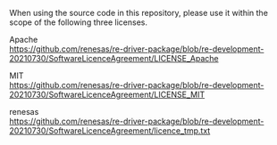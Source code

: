 When using the source code in this repository, please use it within the scope of the following three licenses.  

Apache  
https://github.com/renesas/re-driver-package/blob/re-development-20210730/SoftwareLicenceAgreement/LICENSE_Apache  

MIT  
https://github.com/renesas/re-driver-package/blob/re-development-20210730/SoftwareLicenceAgreement/LICENSE_MIT  

renesas  
https://github.com/renesas/re-driver-package/blob/re-development-20210730/SoftwareLicenceAgreement/licence_tmp.txt  